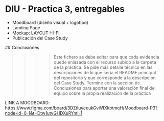 # DIU - Practica 3, entregables

- Moodboard (diseño visual + logotipo)   
- Landing Page
- Mockup: LAYOUT HI-FI
- Publicación del Case Study

## Conclusiones

>>>> Este fichero se debe editar para que cada evidencia quede enlazada con el recurso subido a la carpeta de la practica. Se pide más detalle técnico en las descripciones de lo que sería el README principal del repositorio y que corresponde a la descripcion del Case Study.
>>>> Termine con la seccion de Conclusiones para aportar una valoración final del equipo sobre la propia realización de la práctica



LINK A MOODBOARD:
https://www.figma.com/board/3DZtIuyeeukGvWIXkbtmqH/Moodboard-P3?node-id=0-1&t=Dtw1utyGHDXuRYmI-1
